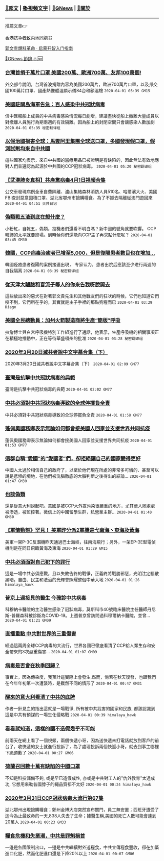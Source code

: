 ###  [:eagle:郭文](https://github.com/ourhimalayas/txt) | [:books:視頻文字](https://github.com/ourhimalayas/txt/blob/master/content/README.md) | [:newspaper:GNews](https://github.com/ourhimalayas/txt/blob/master/content/gnews/README.md) | [:pray:關於](https://github.com/ourhimalayas/home/tree/master/about)
---

推薦文章:point_right:

[香港抗争者致内地同胞书](https://github.com/ourhimalayas/news/blob/master/2019/08/a_letter_from_the_hong_kong_people.md)

[郭文贵爆料革命 · 启蒙开智入门指南](https://github.com/ourhimalayas/txt/issues/1)

[:newspaper:GNews 節錄 :fire: :new:](https://github.com/ourhimalayas/txt/blob/master/content/gnews/README.md) 



### [台灣首捐千萬片口罩 美國200萬、歐洲700萬、友邦100萬個!](/content/gnews/1/README.md)

外交部今說明，台灣首波捐贈內容為美國200萬片，歐洲700萬片口罩，以及邦交國100萬片口罩、國產熱像體溫顯示儀84台和額溫槍  `2020-04-01 05:39 GM15`

### [美國駐關島海軍告急：百人感染中共冠狀病毒](/content/gnews/2/README.md)

信中匯報船上成員的中共病毒感染情況每日劇增，建議盡快從船上撤離大量成員以對撤離人員施行為期兩週的有效隔離。因為船上的封閉空間只會讓感染人數加劇  `2020-04-01 05:35 秘密翻译组`

### [以假治國禍害全球：馬雲阿里集團全球送口罩，多國發現假口罩，假測試劑均來自中共國](/content/gnews/3/README.md)

這些國家均表示，來自中共國的醫療用品已被證明是有缺陷的，因此無法有效地應對人們普遍認為起源於中共國的CCP冠狀病毒。  `2020-04-01 05:20 秘密翻译组`

### [【武漢肺炎真相】共產黨病毒4月1日視頻合集](/content/gnews/4/README.md)

公交車發現病例全車自費隔離、瀘山集結森林消防人員510名、哈爾濱大火、美國FBI查封惡意囤積口罩、湖北省鄂州市搶購糧食、為了不抓去隔離從澳門遊回來  `2020-04-01 04:51 灭共日记`

### [偽類戰五渣到底在想什麼？](/content/gnews/5/README.md)

小粉紅，自乾五，偽類，投機者們還看不明白嗎？新中國的號角就要吹響。 CCP粉飾的太平就要崩塌。到時候你們還能向CCP主子再求點什麼呢？  `2020-04-01 03:45 GM30`

### [韓國，CCP病毒治癒者已增至5,000，但是復陽患者數目也在增加…](/content/gnews/6/README.md)

韓國痊癒患者復陽的案例接連出現， 专家认为，患者出院后應該至少进行兩週的自我隔离  `2020-04-01 03:39 秘密翻译组`

### [從天津大驢臉和盲流子等人的你來告我呀說開去](/content/gnews/7/README.md)

這些放出來的惡犬在對著郭文貴先生和其他戰友們的狂吠的時候，它們也知道它們咬不到，它們所在乎的，其實就是主子手裡的那點狗糧而已  `2020-04-01 03:29 Diago`

### [美國全民總動員：加州火箭製造商將生產“簡版”呼吸](/content/gnews/8/README.md)

拉詹博士與白宮呼吸機特別工作組進行了通話，他表示，生產呼吸機的相關事項正在積極地推動中，正在等待華盛頓州的批准  `2020-04-01 03:28 秘密翻译组`

### [2020年3月20日滅共者說中文字幕合集（下）](/content/gnews/9/README.md)

2020年3月20日滅共者說中文字幕合集（下）  `2020-04-01 02:09 GM77`

### [臺灣是抗擊中共冠狀病毒的典範](/content/gnews/10/README.md)

臺灣是抗擊中共冠狀病毒的典範  `2020-04-01 02:02 GM77`

### [中共必須對中共冠狀病毒導致的全球停擺負全責](/content/gnews/11/README.md)

中共必須對中共冠狀病毒導致的全球停擺負全責  `2020-04-01 01:58 GM77`

### [蓬佩奧國務卿表示無論如何都會接美國人回家並支援世界共同抗疫](/content/gnews/12/README.md)

蓬佩奧國務卿表示無論如何都會接美國人回家並支援世界共同抗疫  `2020-04-01 01:53 GM77`

### [這群自稱“愛國”的“愛國者”們，卻拒絕讓自己的國家變得更好](/content/gnews/13/README.md)

中國人太過於相信自己的政府了，以至於他們現在所處的非常多可憐的、甚至可以說是悲慘的境地，在他們被洗腦徹底的大腦判斷之後得出的結論...  `2020-04-01 01:47 GM30`

### [也談偽類](/content/gnews/14/README.md)

還是從意大利說起吧。意國是被CCP大外宣污染很嚴重的地方，尤其華人圈處處被滲透，被監控著。微信上的中國留學生群，私營業主群...  `2020-04-01 01:40 GM30`

### [《軍情動態》罕見！ 美軍昨分派2軍機巡弋南海丶東海及黃海](/content/gnews/15/README.md)

美軍一架P-3C反潛機昨天通過巴士海峽，往南海飛行；另外，一架EP-3E型電偵機則是在同日飛臨黃海及東海  `2020-04-01 01:29 GM15`

### [中共必須面對自己犯下的罪行](/content/gnews/16/README.md)

這是一場中共必須應戰，且以失敗告終的戰爭，正義終將戰勝邪惡，光明注定驅散黑暗。自由、民主和法治的光輝會照耀整個中華大地  `2020-04-01 01:26 himalaya_hawk`

### [普京上週接見的醫生 今確診中共病毒](/content/gnews/17/README.md)

科穆納卡醫院的主治醫生感染了冠狀病毒，莫斯科市40號臨床醫院主任醫師丹尼斯-普羅森科被診斷為COVID-19。上週普京曾訪問過科穆爾納卡醫院，並曾...  `2020-04-01 01:21 GM09`

### [直播重點 中共對世界的三重傷害](/content/gnews/18/README.md)

經過這兩周全球CCP病毒的大流行，世界各國已徹底看清了CCP給人類生存和安全帶來的3次嚴重傷害...  `2020-04-01 01:07 GM09`

### [病毒是否會在秋季回歸？](/content/gnews/19/README.md)

事實上，因為傳染度，我預計這實際上會發生,然而，倘若在秋天復發，也跟我們在今年年初第一次遭襲時，是截然不同的情形了  `2020-04-01 00:47 GM31`

### [醒來的意大利看清了中共的底牌](/content/gnews/20/README.md)

作者一針見血的指出這就是一場戰爭, 所有被中共戕害的國家和民族, 都該認識到這是中共有預謀的一場生化侵略戰  `2020-04-01 00:39 himalaya_hawk`

### [看看就知道，這樣的國不造假幾乎不可能](/content/gnews/21/README.md)

前兩天在網上看了一個視頻，兩個快遞小哥，因為送快遞未打電話就放到客戶的前台了，收快遞的女士就進行投訴了，為了處理投訴兩個快遞小哥，就去到事主哪裡下跪道歉了  `2020-04-01 00:27 GM06`

### [荷蘭召回數十萬有缺陷的中國口罩](/content/gnews/22/README.md)

不知是科技儲備不夠, 或是早已造假成性, 亦或是中共對工人的"仇外教育"太過成功, 它想用來勒各國脖子的繩品質都不太好  `2020-04-01 00:24 himalaya_hawk`

### [2020年3月31日CCP冠狀病毒大流行第67集](/content/gnews/23/README.md)

湖北鄂州出現搶購糧食；鄭州金博大店突然宣布關門，員工無安置；西班牙遭受了迄今為止最致命的一天,838人失去了生命；據醫生稱,美國的死亡人數可能會達到20萬人  `2020-04-01 00:23 GM33`

### [糧食危機和失業潮，中共是罪魁禍首](/content/gnews/24/README.md)

一邊是各國限制出口，一邊是中共繼續對外送糧食，中共宣傳糧食豐收，卻在加緊進口化肥，然而化肥進口還是下降20%以上  `2020-04-01 00:07 GM06`

